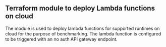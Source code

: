 ## Terraform module to deploy Lambda functions on cloud

The module is used to deploy lambda functions for supported runtimes on cloud
for the purpose of benchmarking. The lambda function is configured to be
triggered with an no auth API gateway endpoint.

